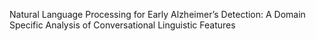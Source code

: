 
Natural Language Processing for Early Alzheimer’s Detection: A Domain Specific Analysis of Conversational Linguistic Features

